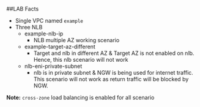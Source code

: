 ##LAB Facts

- Single VPC named `example`
- Three NLB
  - example-nlb-ip
    - NLB multiple AZ working scenario
  - example-target-az-different
    - Target and nlb in different AZ & Target AZ is not enabled on nlb. Hence, this nlb scenario will not work
  - nlb-eni-private-subnet
    - nlb is in private subnet & NGW is being used for internet traffic. This scenario will not work as return traffic will be blocked by NGW.

**Note:** `cross-zone` load balancing is enabled for all scenario
